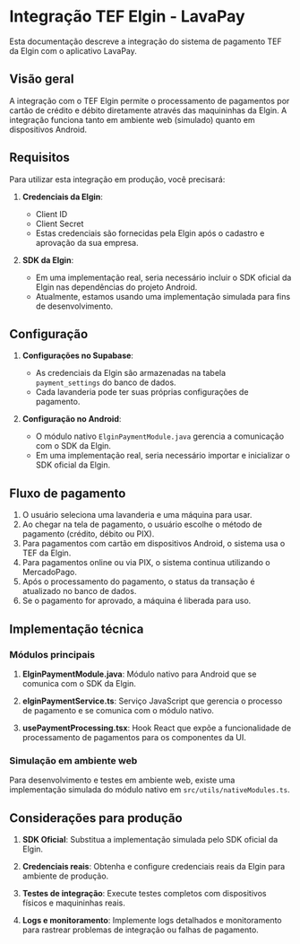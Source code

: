 
# Integração TEF Elgin - LavaPay

Esta documentação descreve a integração do sistema de pagamento TEF da Elgin com o aplicativo LavaPay.

## Visão geral

A integração com o TEF Elgin permite o processamento de pagamentos por cartão de crédito e débito diretamente através das maquininhas da Elgin. 
A integração funciona tanto em ambiente web (simulado) quanto em dispositivos Android.

## Requisitos

Para utilizar esta integração em produção, você precisará:

1. **Credenciais da Elgin**: 
   - Client ID
   - Client Secret
   - Estas credenciais são fornecidas pela Elgin após o cadastro e aprovação da sua empresa.

2. **SDK da Elgin**: 
   - Em uma implementação real, seria necessário incluir o SDK oficial da Elgin nas dependências do projeto Android.
   - Atualmente, estamos usando uma implementação simulada para fins de desenvolvimento.

## Configuração

1. **Configurações no Supabase**:
   - As credenciais da Elgin são armazenadas na tabela `payment_settings` do banco de dados.
   - Cada lavanderia pode ter suas próprias configurações de pagamento.

2. **Configuração no Android**:
   - O módulo nativo `ElginPaymentModule.java` gerencia a comunicação com o SDK da Elgin.
   - Em uma implementação real, seria necessário importar e inicializar o SDK oficial da Elgin.

## Fluxo de pagamento

1. O usuário seleciona uma lavanderia e uma máquina para usar.
2. Ao chegar na tela de pagamento, o usuário escolhe o método de pagamento (crédito, débito ou PIX).
3. Para pagamentos com cartão em dispositivos Android, o sistema usa o TEF da Elgin.
4. Para pagamentos online ou via PIX, o sistema continua utilizando o MercadoPago.
5. Após o processamento do pagamento, o status da transação é atualizado no banco de dados.
6. Se o pagamento for aprovado, a máquina é liberada para uso.

## Implementação técnica

### Módulos principais

1. **ElginPaymentModule.java**: Módulo nativo para Android que se comunica com o SDK da Elgin.

2. **elginPaymentService.ts**: Serviço JavaScript que gerencia o processo de pagamento e se comunica com o módulo nativo.

3. **usePaymentProcessing.tsx**: Hook React que expõe a funcionalidade de processamento de pagamentos para os componentes da UI.

### Simulação em ambiente web

Para desenvolvimento e testes em ambiente web, existe uma implementação simulada do módulo nativo em `src/utils/nativeModules.ts`.

## Considerações para produção

1. **SDK Oficial**: Substitua a implementação simulada pelo SDK oficial da Elgin.

2. **Credenciais reais**: Obtenha e configure credenciais reais da Elgin para ambiente de produção.

3. **Testes de integração**: Execute testes completos com dispositivos físicos e maquininhas reais.

4. **Logs e monitoramento**: Implemente logs detalhados e monitoramento para rastrear problemas de integração ou falhas de pagamento.
